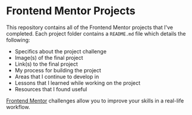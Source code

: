 # Frontend Mentor Projects

This repository contains all of the Frontend Mentor projects that I've completed.  Each project folder contains a `README.md` file which details the following:

- Specifics about the project challenge
- Image(s) of the final project
- Link(s) to the final project
- My process for building the project
- Areas that I continue to develop in
- Lessons that I learned while working on the project
- Resources that I found useful

[Frontend Mentor](https://www.frontendmentor.io) challenges allow you to improve your skills in a real-life workflow.
